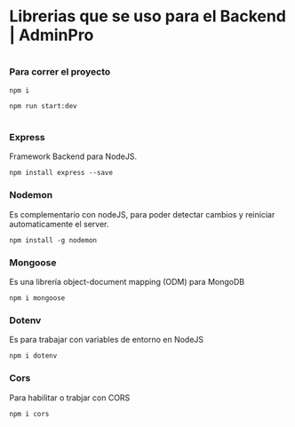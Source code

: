 # Librerias que se uso para el Backend | AdminPro

#
### Para correr el proyecto
```
npm i 
```

```
npm run start:dev 
```

#
### Express  
Framework Backend para NodeJS.

```npm install express --save```


### Nodemon
Es complementario con nodeJS, para poder detectar cambios y reiniciar automaticamente el server.  

```npm install -g nodemon```


### Mongoose
Es una librería object-document mapping (ODM) para MongoDB

```npm i mongoose```


### Dotenv
Es para trabajar con variables de entorno en NodeJS

```npm i dotenv```


### Cors
Para habilitar o trabjar con CORS

```npm i cors```